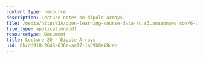 ```yaml
---
content_type: resource
description: Lecture notes on dipole arrays.
file: /media/https%3A/open-learning-course-data-rc.s3.amazonaws.com/6-013-electromagnetics-and-applications-fall-2005/0bcdd9182648636aaa171ad9b0e68ceb_lec20.pdf
file_type: application/pdf
resourcetype: Document
title: Lecture 20 - Dipole Arrays
uid: 0bcdd918-2648-636a-aa17-1ad9b0e68ceb
---
```

